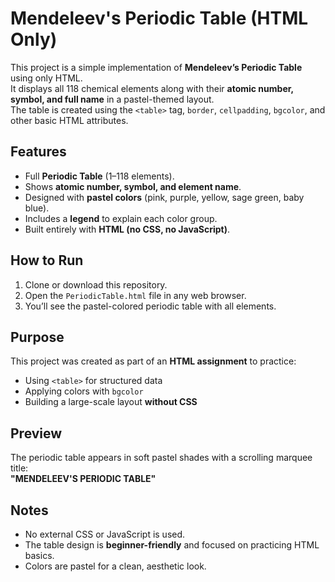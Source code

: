 # Mendeleev's Periodic Table (HTML Only)

This project is a simple implementation of **Mendeleev’s Periodic Table** using only HTML.  
It displays all 118 chemical elements along with their **atomic number, symbol, and full name** in a pastel-themed layout.  
The table is created using the `<table>` tag, `border`, `cellpadding`, `bgcolor`, and other basic HTML attributes.


## Features
- Full **Periodic Table** (1–118 elements).  
- Shows **atomic number, symbol, and element name**.  
- Designed with **pastel colors** (pink, purple, yellow, sage green, baby blue).  
- Includes a **legend** to explain each color group.  
- Built entirely with **HTML (no CSS, no JavaScript)**.  


## How to Run
1. Clone or download this repository.  
2. Open the `PeriodicTable.html` file in any web browser.  
3. You’ll see the pastel-colored periodic table with all elements.  


## Purpose
This project was created as part of an **HTML assignment** to practice:
- Using `<table>` for structured data  
- Applying colors with `bgcolor`  
- Building a large-scale layout **without CSS**  


## Preview
The periodic table appears in soft pastel shades with a scrolling marquee title:  
**"MENDELEEV'S PERIODIC TABLE"**  


## Notes
- No external CSS or JavaScript is used.  
- The table design is **beginner-friendly** and focused on practicing HTML basics.  
- Colors are pastel for a clean, aesthetic look.  
